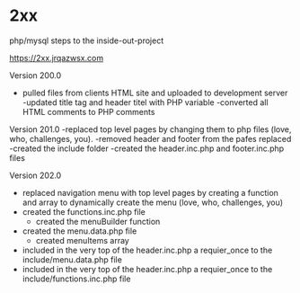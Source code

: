 # 2xx
php/mysql steps to the inside-out-project


https://2xx.jrqazwsx.com



Version 200.0 
- pulled files from clients HTML site and uploaded to development server
-updated title tag and header titel with PHP variable
-converted all HTML comments to PHP comments

Version 201.0 
-replaced top level pages by changing them to php files (love, who, challenges, you).
-removed header and footer from the pafes replaced
-created the include folder
-created the header.inc.php and footer.inc.php files

Version 202.0
- replaced navigation menu with top level pages by creating a function and array to dynamically create the menu (love, who, challenges, you)
- created the functions.inc.php file
	- created the menuBuilder function
- created the menu.data.php file
	- created menuItems array
- included in the very top of the header.inc.php a requier_once to the include/menu.data.php file
- included in the very top of the header.inc.php a requier_once to the include/functions.inc.php file